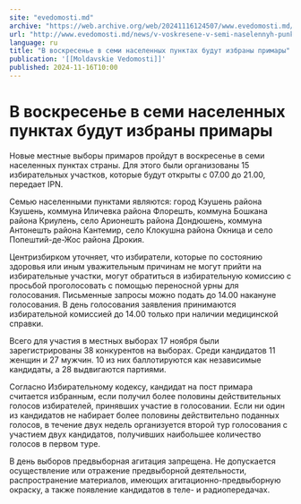 ```yaml
---
site: "evedomosti.md"
archive: "https://web.archive.org/web/20241116124507/www.evedomosti.md/news/v-voskresene-v-semi-naselennyh-punktah-budut-izbrany-primary"
url: "http://www.evedomosti.md/news/v-voskresene-v-semi-naselennyh-punktah-budut-izbrany-primary"
language: ru
title: "В воскресенье в семи населенных пунктах будут избраны примары"
publication: '[[Moldavskie Vedomosti]]'
published: 2024-11-16T10:00
---
```


# В воскресенье в семи населенных пунктах будут избраны примары

Новые местные выборы примаров пройдут в воскресенье в семи населенных пунктах страны. Для этого были организованы 15 избирательных участков, которые будут открыты с 07.00 до 21.00, передает IPN.

Семью населенными пунктами являются: город Кэушень района Кэушень, коммуна Иличевка района Флорешть, коммуна Бошкана района Криулень, село Арионешть района Дондюшень, коммуна Антонешть района Кантемир, село Клокушна района Окница и село Попештий-де-Жос района Дрокия.

Центризбирком уточняет, что избиратели, которые по состоянию здоровья или иным уважительным причинам не могут прийти на избирательные участки, могут обратиться в избирательную комиссию с просьбой проголосовать с помощью переносной урны для голосования. Письменные запросы можно подать до 14.00 накануне голосования. В день голосования заявления принимаются избирательной комиссией до 14.00 только при наличии медицинской справки.

Всего для участия в местных выборах 17 ноября были зарегистрированы 38 конкурентов на выборах. Среди кандидатов 11 женщин и 27 мужчин. 10 из них баллотируются как независимые кандидаты, а 28 выдвигаются партиями.

Согласно Избирательному кодексу, кандидат на пост примара считается избранным, если получил более половины действительных голосов избирателей, принявших участие в голосовании. Если ни один из кандидатов не набирает более половины действительно поданных голосов, в течение двух недель организуется второй тур голосования с участием двух кандидатов, получивших наибольшее количество голосов в первом туре.

В день выборов предвыборная агитация запрещена. Не допускается осуществление или отражение предвыборной деятельности, распространение материалов, имеющих агитационно-предвыборную окраску, а также появление кандидатов в теле- и радиопередачах.